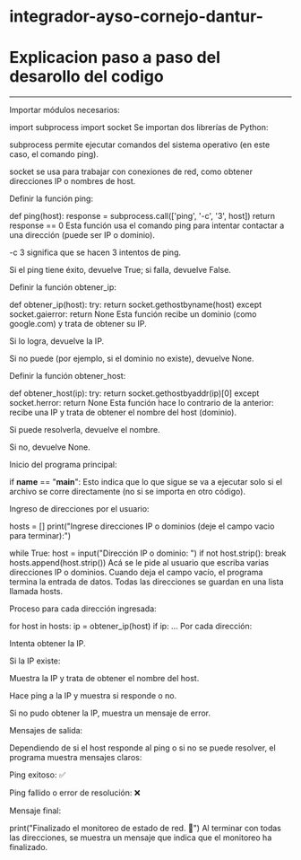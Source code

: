 # integrador-ayso-cornejo-dantur-
# Explicacion paso a paso del desarollo del codigo

---------------------------------------------------------------------------------

Importar módulos necesarios:

import subprocess
import socket
Se importan dos librerías de Python:

subprocess permite ejecutar comandos del sistema operativo (en este caso, el comando ping).

socket se usa para trabajar con conexiones de red, como obtener direcciones IP o nombres de host.

Definir la función ping:

def ping(host):
    response = subprocess.call(['ping', '-c', '3', host])
    return response == 0
Esta función usa el comando ping para intentar contactar a una dirección (puede ser IP o dominio).

-c 3 significa que se hacen 3 intentos de ping.

Si el ping tiene éxito, devuelve True; si falla, devuelve False.

Definir la función obtener_ip:


def obtener_ip(host):
    try:
        return socket.gethostbyname(host)
    except socket.gaierror:
        return None
Esta función recibe un dominio (como google.com) y trata de obtener su IP.

Si lo logra, devuelve la IP.

Si no puede (por ejemplo, si el dominio no existe), devuelve None.

Definir la función obtener_host:



def obtener_host(ip):
    try:
        return socket.gethostbyaddr(ip)[0]
    except socket.herror:
        return None
Esta función hace lo contrario de la anterior: recibe una IP y trata de obtener el nombre del host (dominio).

Si puede resolverla, devuelve el nombre.

Si no, devuelve None.

Inicio del programa principal:

if __name__ == "__main__":
Esto indica que lo que sigue se va a ejecutar solo si el archivo se corre directamente (no si se importa en otro código).

Ingreso de direcciones por el usuario:

hosts = []
print("Ingrese direcciones IP o dominios (deje el campo vacio para terminar):")

while True:
    host = input("Dirección IP o dominio: ")
    if not host.strip():
        break
    hosts.append(host.strip())
Acá se le pide al usuario que escriba varias direcciones IP o dominios. Cuando deja el campo vacío, el programa termina la entrada de datos. Todas las direcciones se guardan en una lista llamada hosts.

Proceso para cada dirección ingresada:

for host in hosts:
    ip = obtener_ip(host)
    if ip:
        ...
Por cada dirección:

Intenta obtener la IP.

Si la IP existe:

Muestra la IP y trata de obtener el nombre del host.

Hace ping a la IP y muestra si responde o no.

Si no pudo obtener la IP, muestra un mensaje de error.

Mensajes de salida:

Dependiendo de si el host responde al ping o si no se puede resolver, el programa muestra mensajes claros:

Ping exitoso: ✅

Ping fallido o error de resolución: ❌

Mensaje final:

print("Finalizado el monitoreo de estado de red. 👋")
Al terminar con todas las direcciones, se muestra un mensaje que indica que el monitoreo ha finalizado.


